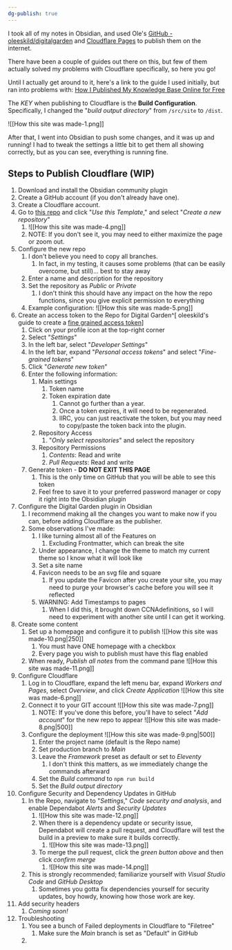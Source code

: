 ```yaml
---
dg-publish: true
---
```

I took all of my notes in Obsidian, and used Ole's [GitHub - oleeskild/digitalgarden](https://github.com/oleeskild/digitalgarden) and [Cloudflare Pages](https://pages.cloudflare.com/) to publish them on the internet.

There have been a couple of guides out there on this, but few of them actually solved my problems with Cloudflare specifically, so here you go!

Until I actually get around to it, here's a link to the guide I used initially, but ran into problems with: [How I Published My Knowledge Base Online for Free](https://sharaf.cc/40-49-toolbox/40-note-taking/40-01-obsidian/guides/publish-obsidian-vault-for-free/)

The *KEY* when publishing to Cloudflare is the **Build Configuration**. Specifically, I changed the "_build output directory_" from `/src/site` to `/dist`.

![[How this site was made-1.png]]

After that, I went into Obsidian to push some changes, and it was up and running! I had to tweak the settings a little bit to get them all showing correctly, but as you can see, everything is running fine.

## Steps to Publish Cloudflare (WIP)
1. Download and install the Obsidian community plugin
2. Create a GitHub account (if you don't already have one).
3. Create a Cloudflare account.
4. Go to [this repo](https://github.com/oleeskild/digitalgarden) and click "*Use this Template*," and select "*Create a new repository*"
	1. ![[How this site was made-4.png]]
	2. NOTE: If you don't see it, you may need to either maximize the page or zoom out.
5. Configure the new repo
	1. I don't believe you need to copy all branches.
		1. In fact, in my testing, it causes some problems (that can be easily overcome, but still)... best to stay away
	2. Enter a name and description for the repository
	3. Set the repository as *Public* or *Private*
		1. I don't think this should have any impact on the how the repo functions, since you give explicit permission to everything
	4. Example configuration: 
	   ![[How this site was made-5.png]]
6. Create an access token to the Repo for Digital Garden^[ oleeskild's guide to create a [fine grained access token](https://dg-docs.ole.dev/advanced/fine-grained-access-token/)]
	1. Click on your profile icon at the top-right corner
	2. Select "*Settings*"
	3. In the left bar, select "*Developer Settings*"
	4. In the left bar, expand "*Personal access tokens*" and select "*Fine-grained tokens*"
	5. Click "*Generate new token*"
	6. Enter the following information:
		1. Main settings
			1. Token name
			2. Token expiration date
				1. Cannot go further than a year.
				2. Once a token expires, it will need to be regenerated.
				3. IIRC, you can just reactivate the token, but you may need to copy/paste the token back into the plugin.
		2. Repository Access
			1. "*Only select repositories*" and select the repository
		3. Repository Permissions
			1. *Contents*: Read and write
			2. *Pull Requests*: Read and write
	7. Generate token - **DO NOT EXIT THIS PAGE**
		1. This is the only time on GitHub that you will be able to see this token
		2. Feel free to save it to your preferred password manager or copy it right into the Obsidian plugin
7. Configure the Digital Garden plugin in Obsidian
	1. I recommend making all the changes you want to make now if you can, before adding Cloudflare as the publisher.
	2. Some observations I've made:
		1. I like turning almost all of the Features on
			1. Excluding Frontmatter, which can break the site
		2. Under appearance, I change the theme to match my current theme so I know what it will look like
		3. Set a site name
		4. Favicon needs to be an svg file and square
			1. If you update the Favicon after you create your site, you may need to purge your browser's cache before you will see it reflected
		5. WARNING: Add Timestamps to pages
			1. When I did this, it brought down CCNAdefinitions, so I will need to experiment with another site until I can get it working.
8. Create some content
	1. Set up a homepage and configure it to publish
	   ![[How this site was made-10.png|250]]
		1. You must have ONE homepage with a checkbox
		2. Every page you wish to publish must have this flag enabled 
	2. When ready, *Publish all notes* from the command pane
	   ![[How this site was made-11.png]]
9. Configure Cloudflare
	1. Log in to Cloudflare, expand the left menu bar, expand *Workers and Pages*, select *Overview*, and click *Create Application*
	   ![[How this site was made-6.png]]
	2. Connect it to your GIT account
	   ![[How this site was made-7.png]]
		1. NOTE: If you've done this before, you'll have to select "*Add account*" for the new repo to appear 
		   ![[How this site was made-8.png|500]]
	3. Configure the deployment 
	   ![[How this site was made-9.png|500]]
		1. Enter the project name (default is the Repo name)
		2. Set production branch to *Main*
		3. Leave the *Framework* preset as default or set to *Eleventy*
			1. I don't think this matters, as we immediately change the commands afterward
		4. Set the *Build command* to `npm run build`
		5. Set the *Build output directory*
10. Configure Security and Dependency Updates in GitHub
	1. In the Repo, navigate to "*Settings*," *Code security and analysis*, and enable Dependabot *Alerts* and *Security Updates*
		1. ![[How this site was made-12.png]]
		2. When there is a dependency update or security issue, Dependabot will create a pull request, and Cloudflare will test the build in a preview to make sure it builds correctly.
			1. ![[How this site was made-13.png]]
		3. To merge the pull request, click the *green button above* and then click *confirm merge*
			1. ![[How this site was made-14.png]]
	2. This is strongly recommended; familiarize yourself with *Visual Studio Code* and *GitHub Desktop*
		1. Sometimes you gotta fix dependencies yourself for security updates, boy howdy, knowing how those work are key.
11. Add security headers
	1. *Coming soon!*
12. Troubleshooting
	1. You see a bunch of Failed deployments in Cloudflare to "Filetree"
		1. Make sure the *Main* branch is set as "Default" in GitHub
	2. 








